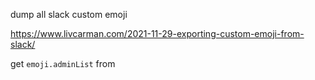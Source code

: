 dump all slack custom emoji

https://www.livcarman.com/2021-11-29-exporting-custom-emoji-from-slack/

get `emoji.adminList` from
